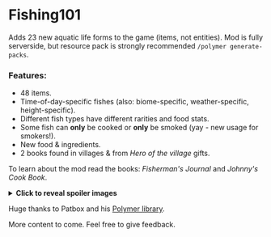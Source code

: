# Fishing101
Adds 23 new aquatic life forms to the game (items, not entities).
Mod is fully serverside, but resource pack is strongly recommended `/polymer generate-packs`.

### Features:
- 48 items.
- Time-of-day-specific fishes (also: biome-specific, weather-specific, height-specific).
- Different fish types have different rarities and food stats. 
- Some fish can __only__ be cooked or __only__ be smoked (yay - new usage for smokers!).
- New food & ingredients.
- 2 books found in villages & from _Hero of the village_ gifts.

To learn about the mod read the books: _Fisherman's Journal_ and _Johnny's Cook Book_.

<details class="spoiler">
    <summary>Click to reveal spoiler images</summary>

""Ascending"" after eating a Divine Catfish
    <img src="images/catfish_eating.png" alt="Image Description">

Tentacles
    <img src="images/tentacle_drop.png" alt="Image Description">

Charging Thunderfin
    <img src="images/charged_thunderfin_crafting.png" alt="Image Description">
</details>

Huge thanks to Patbox and his [Polymer library](https://github.com/Patbox/polymer).

More content to come. Feel free to give feedback.


<style>
.spoiler > summary {
    cursor: pointer;
    font-weight: bold;
}
</style>